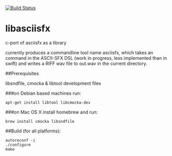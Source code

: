 [![Build Status](https://api.travis-ci.org/zliw/libasciisfx.svg)](https://api.travis-ci.org/zliw/libasciisfx.svg)

# libasciisfx

c-port of asciisfx as a library

currently produces a commandline tool name asciisfx, which takes an command in the ASCII-SFX DSL (work in progress, less implemented than in swift) and  writes a RIFF wav file to out.wav in the current directory.

##Prerequisites

libsndfile, cmocka & libtool development files

###on Debian based machines run:

```
apt-get install libtool libcmocka-dev
```

###on Mac OS X install homebrew and run:

```
brew install cmocka libsndfile
```

##Build (for all platforms):

```
autoreconf -i
./configure
make
```


